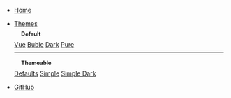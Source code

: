 * [Home](/)

* <span class="dropdown">
    <a href="#">Themes</a>
    <div class="dropdown-content">
        <strong style="padding: 8px 16px; display: block; font-size: 0.9em;">Default</strong>
        <a href="#" data-style-href="//cdn.jsdelivr.net/npm/docsify/lib/themes/vue.css">Vue</a>
        <a href="#" data-style-href="//cdn.jsdelivr.net/npm/docsify/lib/themes/buble.css">Buble</a>
        <a href="#" data-style-href="//cdn.jsdelivr.net/npm/docsify/lib/themes/dark.css">Dark</a>
        <a href="#" data-style-href="//cdn.jsdelivr.net/npm/docsify/lib/themes/pure.css">Pure</a>
        <hr style="margin: 8px 0; border: none; border-top: 1px solid #eee;">
        <strong style="padding: 8px 16px; display: block; font-size: 0.9em;">Themeable</strong>
        <a href="#" data-style-href="//cdn.jsdelivr.net/npm/docsify-themeable@0/dist/css/theme-defaults.css">Defaults</a>
        <a href="#" data-style-href="//cdn.jsdelivr.net/npm/docsify-themeable@0/dist/css/theme-simple.css">Simple</a>
        <a href="#" data-style-href="//cdn.jsdelivr.net/npm/docsify-themeable@0/dist/css/theme-simple-dark.css">Simple Dark</a>
    </div>
  </span>

* [GitHub](https://github.com/harys722/github-guides)
